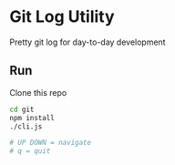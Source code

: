 # Git Log Utility

Pretty git log for day-to-day development

## Run

Clone this repo

```bash
cd git
npm install
./cli.js

# UP DOWN = navigate
# q = quit
```

